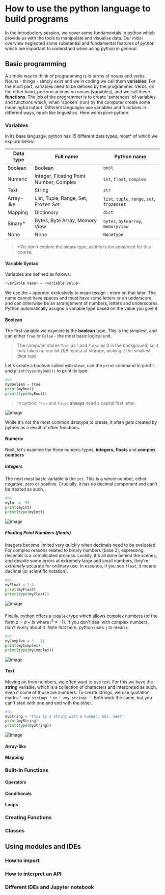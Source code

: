 # How to use the python language to build programs

In the introductory session, we cover some fundamentals in python which provide us with the tools to manipulate and visualise data. Our initial overview neglected some substantial and fundamental features of python which are important to understand when using python *in general*. 

## Basic programming

A simple way to think of programming is in terms of *nouns* and *verbs*. Nouns - things - simply *exist* and we in coding we call them **variables**. For the most part, variables need to be defined by the programmer. Verbs, on the other hand, perform actions on nouns (variables), and we call these **functions**. The job of the programmer is to create 'sentences' of variables and functions which, when 'spoken' (run) by the computer create some meaningful output. Different languages use variables and functions in different ways, much like linguistics. Here we explore python.

### Variables

In its base language, python has 15 different data types, most* of which we explore below:

| Data type | Full name | Python name | 
| --- | --- | --- |
| Boolean | Boolean | `bool` |
| Numeric | Integer, Floating Point Number, Complex | `int`, `float`, `complex` |
| Text | String | `str` |
| Array-like | List, Tuple, Range, Set, Frozen Set | `list`, `tuple`, `range`, `set`, `frozenset` |
| Mapping | Dictionary | `dict` |
| Binary* | Bytes, Byte Array, Memory View | `bytes`, `bytearray`, `memoryview` |
| None | None | `NoneType` |

> *We don't explore the binary type, as this is too advanced for this course.

#### Variable Syntax

Variables are defined as follows:

```python
<variable name> = <variable value>
```

We use the `=` operator exclusively to mean *assign* - more on that later. The name cannot have spaces and must have some letters or an underscore, and can otherwise be an arrangement of numbers, letters and underscores. Python automatically assigns a variable type based on the value you give it.

#### Boolean

The first variable we examine is the **boolean** type. This is the simplest, and can either `True` or `False` - the most basic logical unit.

> The computer stores `True` as 1 and `False` as 0 in the background, so it only takes up one bit (1/8 bytes) of storage, making it the smallest data type

Let's create a boolean called `myBoolean`, use the `print` command to print it and `print(type(myBool))` to print its type

```python
#%%
myBoolean = True
print(myBool)
print(type(myBool))
```

> In python, `True` and `False` **always** need a capital first letter.

![image](https://user-images.githubusercontent.com/118239146/225510651-f9fe2007-5664-47c1-b659-7a28e14c3cb5.png)

While it's not the most common datatype to create, it often *gets* created by python as a result of other functions.

#### Numeric

Next, let's examine the three numeric types, **integers**, **floats** and **complex numbers**

##### Integers

The next most basic variable is the `int`. This is a whole number, either negative, zero or positive. Crucially, it has no decimal component and can't be treated as such.

```python
#%%
myInt = -93
print(myInt)
print(type(myInt))
```

![image](https://user-images.githubusercontent.com/118239146/225511136-03e2f712-5bde-4a9f-bc81-7d2e58248641.png)

##### Floating Point Numbers (floats)

Integers become limited very quickly when decimals need to be evaluated. For complex reasons related to binary numbers (base 2), expressing decimals is a complicated process. Luckily, it's all done behind the scenes, and despite some errors at extremely large and small numbers, they're *extremely* accurate for ordinary use. In essence, if you see `float`, it means decimal (or scientific notation).

```python
#%%
myFloat = 2.4
print(myFloat)
print(type(myFloat))
```

![image](https://user-images.githubusercontent.com/118239146/225511645-856c1b45-7a3d-4c89-b318-d3fac113fb73.png)

#####

Finally, python offers a `complex` type which allows complex numbers (of the form $z = a + bi$ where $i^2 \equiv -1$). If you don't deal with complex numbers, don't worry about it. Note that here, python uses `j` to mean $i$.

```python
#%%
myComplex = 3 - 2j
print(myComplex)
print(type(myComplex))
```

![image](https://user-images.githubusercontent.com/118239146/225511968-ac862f66-8522-4d4e-ac9e-eadffe49422f.png)


#### Text

Moving on from numbers, we often want to use text. For this we have the **string** variable, which is a collection of characters and interpreted as such, even if some of those are numbers. To create strings, we use quotation marks `" <my string> "` or `' <my string> '`. Both work the same, but you can't start with one and end with the other.

```python
#%%
myString = "This is a string with a number, 583. See!"
print(myString)
print(type(myString))
```

![image](https://user-images.githubusercontent.com/118239146/225512274-dc636b9d-de6a-4fe2-af42-29d58e6d4acb.png)


#### Array-like

#### Mapping

### Built-in Functions

#### Operators

#### Conditionals

#### Loops

### Creating Functions

### Classes

## Using modules and IDEs

### How to import

### How to interpret an API

### Different IDEs and Jupyter notebook

##
